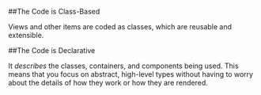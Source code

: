 ##The Code is Class-Based

Views and other items are coded as classes, which are reusable and extensible.

##The Code is Declarative

It *describes* the classes, containers, and components 
being used. This means that you focus on abstract, 
high-level types without having to worry about the details
of how they work or how they are rendered.

